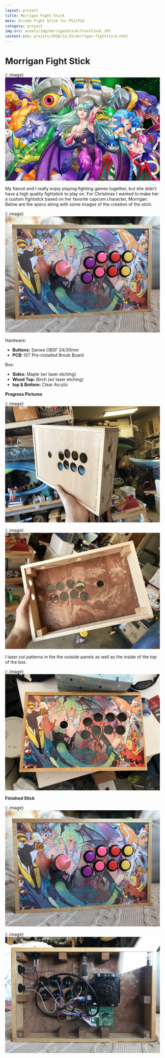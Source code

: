 ```yaml
---
layout: project
title: Morrigan Fight Stick
meta: Arcade Fight Stick for PS3/PS4
category: project
img-src: assets/img/morriganStick/frontFinal.JPG
content-src: project/2018/12/25/morrigan-fightstick.html
---
```


# Morrigan Fight Stick

{:.image}
![Alt text](assets/img/morriganStick/morrigan-darkstalkers.jpg "My Title")

My fiancé and I really enjoy playing fighting games together, but she didn't
have a high quality fightstick to play on. For Christmas I wanted to make her a custom fightstick based on her favorite capcom character, Morrigan. Below are the specs along with some images of the creation of the stick.

{:.image}
![Alt text](assets/img/morriganStick/frontFinal.JPG "My Title")

Hardware:
* **Buttons:** Sanwa OBSF 24/30mm
* **PCB:** IST Pre-installed Brook Board

Box:
* **Sides:** Maple (w/ laser etching)
* **Wood Top:** Birch (w/ laser etching)
* **top & Bottom:** Clear Acrylic


**Progress Pictures**

{:.image}
![Alt text](assets/img/morriganStick/wood_box.JPG "My Title")

{:.image}
![Alt text](assets/img/morriganStick/box_inside.JPG "My Title")

I laser cut patterns in the the outside panels as well as the
inside of the top of the box.

{:.image}
![Alt text](assets/img/morriganStick/artwork.JPG "My Title")

**Finished Stick**

{:.image}
![Alt text](assets/img/morriganStick/frontFinal.JPG "My Title")

{:.image}
![Alt text](assets/img/morriganStick/inside.JPG "My Title")
